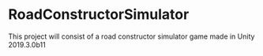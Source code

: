 # RoadConstructorSimulator
 This project will consist of a road constructor simulator game made in Unity 2019.3.0b11
